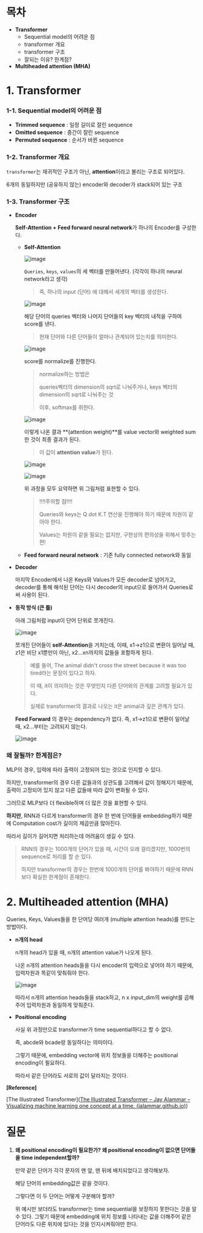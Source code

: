 # 목차

- **Transformer**
  - Sequential model의 어려운 점
  - transformer 개요
  - transformer 구조
  - 잘되는 이유? 한계점?
- **Multiheaded attention (MHA)**

# 1. Transformer

### 1-1. Sequential model의 어려운 점

- **Trimmed sequence** : 일정 길이로 잘린 sequence
- **Omitted sequence** : 중간이 잘린 sequence
- **Permuted sequence** : 순서가 바뀐 sequence

### 1-2. Transformer 개요

`transformer`는 재귀적인 구조가 아닌, **attention**이라고 불리는 구조로 되어있다. 

6개의 동일하지만 (공유하지 않는) encoder와 decoder가 stack되어 있는 구조



### 1-3. Transformer 구조

- **Encoder**

  **Self-Attention + Feed forward neural network**가 하나의 Encoder를 구성한다. 

  - **Self-Attention** 

    ![image](https://user-images.githubusercontent.com/71866756/152986184-efabee0e-4ddb-4438-ac84-36adce35f253.png)

    `Queries`, `keys`, `values`의 세 벡터를 만들어낸다. (각각이 하나의 neural network라고 생각)

    > 즉, 하나의 input (단어) 에 대해서 세개의 벡터를 생성한다. 

    ![image](https://user-images.githubusercontent.com/71866756/152986207-046a5350-0d41-413e-93bc-1dbeeac61354.png)

    해당 단어의 queries 벡터와 나머지 단어들의 key 벡터의 내적을 구하여 score를 낸다. 

    > 현재 단어와 다른 단어들이 얼마나 관계되어 있는지를 의미한다. 

    ![image](https://user-images.githubusercontent.com/71866756/152986241-3588390f-f86a-4c5a-97c5-e833ca214bd8.png)

    score를 normalize를 진행한다. 

    > normalize하는 방법은 
    >
    > queries벡터의 dimension의 sqrt로 나눠주거나, keys 벡터의 dimension의 sqrt로 나눠주는 것
    >
    > 이후, softmax를 취한다. 

    ![image](https://user-images.githubusercontent.com/71866756/152986276-642998e6-2c96-4597-bf21-ad2b79abd56c.png)

    이렇게 나온 결과 **(attention weight)**를 value vector와 weighted sum 한 것이 최종 결과가 된다. 

    >이 값이 **attention value**가 된다. 

    ![image](https://user-images.githubusercontent.com/71866756/152986302-72084702-9d2b-4b92-b4e5-8e20d342bc9c.png)

    ![image](https://user-images.githubusercontent.com/71866756/152986323-5265925d-b759-4f67-b163-0acd1cf28e1d.png)

    위 과정을 모두 요약하면 위 그림처럼 표현할 수 있다. 

    > !!!!주의할 점!!!!
    >
    > Queries와 keys는 Q dot K.T 연산을 진행해야 하기 때문에 차원이 같아야 한다.
    >
    > Values는 차원이 같을 필요는 없지만, 구현상의 편의성을 위해서 맞추는 편!

     

  - **Feed forward neural network** : 기존 fully connected network와 동일

- **Decoder**

  마지막 Encoder에서 나온 Keys와 Values가 모든 decoder로 넘어가고,  decoder를 통해 해석된 단어는 다시 decoder의 input으로 들어가서 Queries로써 사용이 된다. 

  

- **동작 방식 (큰 틀)**

  아래 그림처럼 input이 단어 단위로 쪼개진다. 

  ![image](https://user-images.githubusercontent.com/71866756/152986354-cfd53d86-38e5-4735-8016-123bbcb7d4e4.png)
  

  쪼개진 단어들이 **self-Attention**을 거치는데, 이때, x1->z1으로 변환이 일어날 때, z1은 비단 x1뿐만이 아닌, x2...xn까지의 값들을 포함하게 된다.

  > 예를 들어, The animal didn't cross the street because it was too tired라는 문장이 있다고 하자.
  >
  > 이  때, it이 의미하는 것은 무엇인지 다른 단어와의 관계를 고려할 필요가 있다. 
  >
  > 실제로 transformer의 결과로 나오는 it은 animal과 깊은 관계가 있다. 

  **Feed Forward** 의 경우는 dependency가 없다. 즉, x1->z1으로 변환이 일어날 때, x2...부터는 고려되지 않는다. 

  ![image](https://user-images.githubusercontent.com/71866756/152986371-8b73e31d-e264-4f87-b529-5903fe81a0c3.png)



### 왜 잘될까? 한계점은?

MLP의 경우, 입력에 따라 출력이 고정되어 있는 것으로 인지할 수 있다. 

하지만, transformer의 경우 다른 값들과의 상관도를 고려해서 값이 정해지기 때문에, 출력이 고정되어 있지 않고 다른 값들에 따라 값이 변화될 수 있다. 

그러므로 MLP보다 더 flexible하며 더 많은 것을 표현할 수 있다.  

**하지만**, RNN과 다르게 transformer의 경우 한 번에 단어들을 embedding하기 때문에 Computation cost가 길이의 제곱만큼 많아진다. 

따라서 길이가 길어지면 처리하는데 어려움이 생길 수 있다. 

> RNN의 경우는 1000개의 단어가 있을 때, 시간이 오래 걸리겠지만, 1000번의 sequence로 처리를 할 순 있다. 
>
> 하지만 transformer의 경우는 한번에 1000개의 단어를 봐야하기 때문에 RNN보다 확실한 한계점이 존재한다.  



# 2. Multiheaded attention (MHA)

Queries, Keys, Values들을 한 단어당 여러개 (multiple attention heads)를 만드는 방법이다. 

- **n개의 head**

  n개의 head가 있을 때, n개의 attention value가 나오게 된다. 

  나온 n개의 attention heads들을 다시 encoder의 입력으로 넣어야 하기 때문에, 입력차원과 똑같이 맞춰줘야 한다.

  ![image](https://user-images.githubusercontent.com/71866756/152986416-534043f7-d16e-4eaa-9260-3f354ced7aca.png)

  따라서 n개의 attention heads들을 stack하고, n x input_dim의 weight를 곱해주어 입력차원과 동일하게 맞춰준다. 

- **Positional encoding**

  사실 위 과정만으로 transformer가 time sequential하다고 할 수 없다. 

  즉, abcde와 bcade랑 동일하다는 의미이다. 

  그렇기 때문에, embedding vector에 위치 정보들을 더해주는 positional encoding이 필요하다. 

  따라서 같은 단어라도 서로의 값이 달라지는 것이다. 

**[Reference]**

[The Illustrated Transformer]([The Illustrated Transformer – Jay Alammar – Visualizing machine learning one concept at a time. (jalammar.github.io)](http://jalammar.github.io/illustrated-transformer/))

# 질문

1. **왜 positional encoding이 필요한가? 왜 positional encoding이 없으면 단어들을 time independent할까?**

   만약 같은 단어가 각각 문자의 맨 앞, 맨 뒤에 배치되었다고 생각해보자. 

   해당 단어의 embedding값은 같을 것이다. 

   그렇다면 이 두 단어는 어떻게 구분해야 할까?

   위 예시만 보더라도 transformer는 time sequential을 보장하지 못한다는 것을 알 수 있다. 그렇기 때문에 embedding에 위치 정보를 나타내는 값을 더해주어 같은 단어라도 다른 위치에 있다는 것을 인지시켜줘야만 한다.  

   
